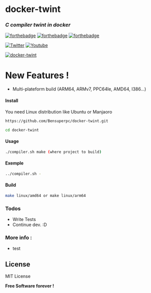 # docker-twint

### _C compiler twint in docker_
 [![forthebadge](https://forthebadge.com/images/badges/built-with-love.svg)](https://forthebadge.com) [![forthebadge](https://forthebadge.com/images/badges/powered-by-jeffs-keyboard.svg)](https://forthebadge.com) [![forthebadge](https://forthebadge.com/images/badges/contains-cat-gifs.svg)](https://forthebadge.com)
 
 [![Twitter](https://img.shields.io/twitter/follow/Bensuperpc?style=social)](https://img.shields.io/twitter/follow/Bensuperpc?style=social) [![Youtube](https://img.shields.io/youtube/channel/subscribers/UCJsQFFL7QW4LSX9eskq-9Yg?style=social)](https://img.shields.io/youtube/channel/subscribers/UCJsQFFL7QW4LSX9eskq-9Yg?style=social) 

[![docker-twint](https://github.com/Bensuperpc/docker-twint/actions/workflows/main.yml/badge.svg)](https://github.com/Bensuperpc/docker-twint/actions/workflows/main.yml)

# New Features !

  - Multi-plateform build (ARM64, ARMv7, PPC64le, AMD64, I386...)

#### Install
You need Linux distribution like Ubuntu or Manjaoro

```sh
https://github.com/Bensuperpc/docker-twint.git
```
```sh
cd docker-twint
```
#### Usage

```sh
./compiler.sh make (where project to build)
```
#### Exemple
```sh
../compiler.sh -
```


#### Build
```sh
make linux/amd64 or make linux/arm64
```

### Todos

 - Write Tests
 - Continue dev. :D

### More info : 
- test

License
----

MIT License


**Free Software forever !**
